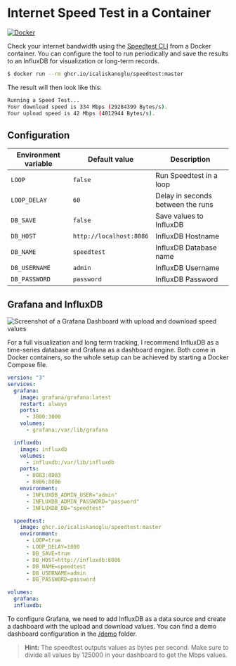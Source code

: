 # Internet Speed Test in a Container

[![Docker](https://img.shields.io/badge/Docker%20Hub-robinmanuelthiel/speedtest-blue.svg?logo=docker)](https://hub.docker.com/r/robinmanuelthiel/speedtest/)

Check your internet bandwidth using the [Speedtest CLI](https://www.speedtest.net/apps/cli) from a Docker container. You can configure the tool to run periodically and save the results to an InfluxDB for visualization or long-term records.

```bash
$ docker run --rm ghcr.io/icaliskanoglu/speedtest:master
```

The result will then look like this:

```bash
Running a Speed Test...
Your download speed is 334 Mbps (29284399 Bytes/s).
Your upload speed is 42 Mbps (4012944 Bytes/s).
```

## Configuration

| Environment variable | Default value           | Description                       |
| -------------------- | ----------------------- | --------------------------------- |
| `LOOP`               | `false`                 | Run Speedtest in a loop           |
| `LOOP_DELAY`         | `60`                    | Delay in seconds between the runs |
| `DB_SAVE`            | `false`                 | Save values to InfluxDB           |
| `DB_HOST`            | `http://localhost:8086` | InfluxDB Hostname                 |
| `DB_NAME`            | `speedtest`             | InfluxDB Database name            |
| `DB_USERNAME`        | `admin`                 | InfluxDB Username                 |
| `DB_PASSWORD`        | `password`              | InfluxDB Password                 |

## Grafana and InfluxDB

![Screenshot of a Grafana Dashboard with upload and download speed values](img/grafana.png)

For a full visualization and long term tracking, I recommend InfluxDB as a time-series database and Grafana as a dashboard engine. Both come in Docker containers, so the whole setup can be achieved by starting a Docker Compose file.

```yaml
version: "3"
services:
  grafana:
    image: grafana/grafana:latest
    restart: always
    ports:
      - 3000:3000
    volumes:
      - grafana:/var/lib/grafana

  influxdb:
    image: influxdb
    volumes:
      - influxdb:/var/lib/influxdb
    ports:
      - 8083:8083
      - 8086:8086
    environment:
      - INFLUXDB_ADMIN_USER="admin"
      - INFLUXDB_ADMIN_PASSWORD="password"
      - INFLUXDB_DB="speedtest"

  speedtest:
    image: ghcr.io/icaliskanoglu/speedtest:master
    environment:
      - LOOP=true
      - LOOP_DELAY=1800
      - DB_SAVE=true
      - DB_HOST=http://influxdb:8086
      - DB_NAME=speedtest
      - DB_USERNAME=admin
      - DB_PASSWORD=password

volumes:
  grafana:
  influxdb:
```

To configure Grafana, we need to add InfluxDB as a data source and create a dashboard with the upload and download values. You can find a demo dashboard configuration in the [/demo](/demo) folder.

> **Hint:** The speedtest outputs values as bytes per second. Make sure to divide all values by 125000 in your dashboard to get the Mbps values.
